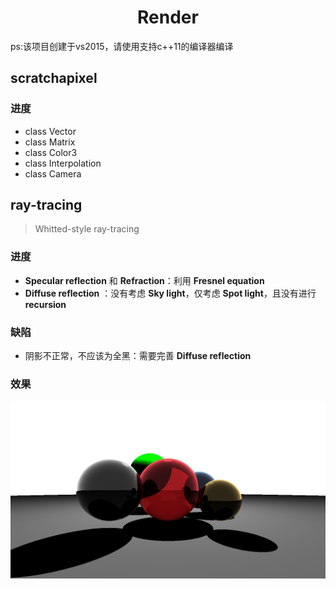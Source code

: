 <h1 align="center">Render</h1>

ps:该项目创建于vs2015，请使用支持c++11的编译器编译

## scratchapixel ##
### 进度 ###
- class Vector
- class Matrix
- class Color3
- class Interpolation
- class Camera

## ray-tracing ##
> Whitted-style ray-tracing
### 进度 ###
- **Specular reflection** 和 **Refraction**：利用 **Fresnel equation** 
- **Diffuse reflection** ：没有考虑 **Sky light**，仅考虑 **Spot light**，且没有进行 **recursion**

### 缺陷 ###
- 阴影不正常，不应该为全黑：需要完善 **Diffuse reflection**

### 效果 ###
![](untitled.jpg)

